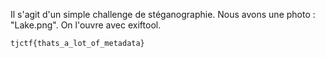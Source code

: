 Il s'agit d'un simple challenge de stéganographie.
Nous avons une photo : "Lake.png". On l'ouvre avec exiftool.

```
tjctf{thats_a_lot_of_metadata}
```

